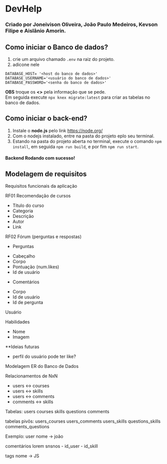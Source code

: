# DevHelp

### Criado por Joneivison Oliveira, João Paulo Medeiros, Kevson Filipe e Aislânio Amorin.

## Como iniciar o Banco de dados?

1. crie um arquivo chamado ```.env``` na raiz do projeto.
2. adicone nele 
```
DATABASE_HOST= '<host do banco de dados>'
DATABASE_USERNAME='<usuário do banco de dados>'
DATABASE_PASSWORD='<senha do banco de dados>'
```
**OBS** troque os **<>** pela informação que se pede.  
Em seguida execute ```npx knex migrate:latest``` para criar as tabelas no banco  de dados.

## Como iniciar o back-end?

1. Instale o **node.js** pelo link https://node.org/  
2. Com o nodejs instalado, entre na pasta do projeto eplo seu terminal.
3. Estando na pasta do projeto aberta no terminal, execute o comando ```npm install```, em seguida  ```npm run build```, e por fim ```npm run start```.
#### Backend Rodando com sucesso!

## Modelagem de requisitos

Requisitos funcionais da aplicação

RF01
Recomendação de cursos
- Título do curso
- Categoria
- Descrição
- Autor
- Link 

RF02
Fórum (perguntas e respostas)
- Perguntas
 + Cabeçalho
 + Corpo
 + Pontuação (num.likes) 
 + Id de usuário
- Comentários
 + Corpo
 + Id de usuário
 + Id de pergunta

Usuário

Habilidades 
- Nome
- Imagem




**Ideias futuras
- perfil do usuário pode ter like?



Modelagem ER do Banco de Dados

Relacionamentos de NxN
- users <-> courses
- users <-> skills
- users <-> comments
- comments <-> skills



Tabelas: 
users
courses
skills
questions
comments

tabelas pivôs:
users_courses
users_comments
users_skills
questions_skills
comments_questions


Exemplo:
user 
nome -> joão

comentários
lorem snsnos - id_user - id_skill

tags
nome -> JS